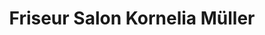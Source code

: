 ---
title: "Friseur Salon Kornelia Müller"
url: /lengenfeld/friseur-salon-kornelia-mueller/
shop: Friseur
---